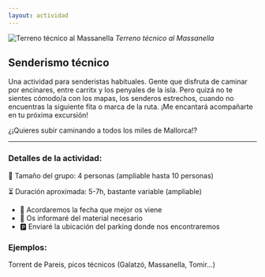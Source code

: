 ```yaml
---
layout: actividad
---
```


![Terreno técnico al Massanella](./../assets/img/senderismo-técnico.jpg)
*Terreno técnico al Massanella*

## Senderismo técnico

Una actividad para senderistas habituales. Gente que disfruta de caminar por encinares, entre carritx y los penyales de la isla. Pero quizá no te sientes cómodo/a con los mapas, los senderos estrechos, cuando no encuentras la siguiente fita o marca de la ruta. ¡Me encantará acompañarte en tu próxima excursión!

¿¡Quieres subir caminando a todos los miles de Mallorca!?

* * *

### Detalles de la actividad:<br>
👥 Tamaño del grupo: 4 personas (ampliable hasta 10 personas)

⏳ Duración aproximada: 5-7h, bastante variable (ampliable)

*	📅 Acordaremos la fecha que mejor os viene
*	🎒 Os informaré del material necesario
*	🅿️ Enviaré la ubicación del parking donde nos encontraremos

### Ejemplos:<br>
Torrent de Pareis, picos técnicos (Galatzó, Massanella, Tomir…)
